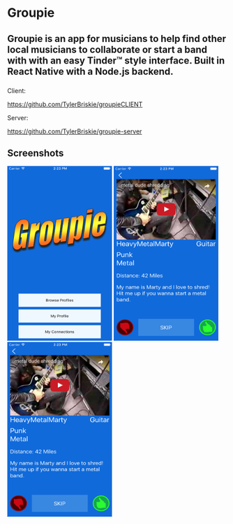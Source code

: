 # Groupie

## Groupie is an app for musicians to help find other local musicians to collaborate or start a band with with an easy Tinder™ style interface.  Built in React Native with a Node.js backend.

###
Client:

https://github.com/TylerBriskie/groupieCLIENT

Server:

https://github.com/TylerBriskie/groupie-server

## Screenshots

<img src="./1.png" alt="Screen Shot 1" width="240" height="400" />

<img src="./2.png" alt="Screen Shot 2" width="240" height="400" />
<img src="./2.png" alt="Screen Shot 3" width="240" height="400" />

